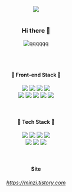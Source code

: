 <div align='center'>

  <img src="https://capsule-render.vercel.app/api?type=Waving&color=0:F6BFD6,100:a82da8&height=250&section=header&text=MINZI&descSize=15&descAlignY=65&fontSize=90&fontColor=FFF" />
  <br />
  <br />
  
  ### Hi there 👋
  
  ![qqqqqq](https://github-readme-stats.vercel.app/api?username=minkim94&show_icons=true&theme=blue)
  
  <br />
  <br />
  
  #### :ribbon: Front-end Stack :ribbon:
  <img src="https://img.shields.io/badge/HTML5-E34F26?style=flat-square&logo=HTML5&logoColor=white"/>
  <img src="https://img.shields.io/badge/CSS-1572B6?style=flat-square&logo=CSS3&logoColor=white"/>
  <img src="https://img.shields.io/badge/JavaScript-F7DF1E?style=flat-square&logo=JavaScript&logoColor=white"/>
  <img src="https://img.shields.io/badge/jQuery-0769AD?style=flat-square&logo=jQuery&logoColor=white"/>  
  <br />
  <img src="https://img.shields.io/badge/React-61DAFB?style=flat-square&logo=React&logoColor=white"/>
  <img src="https://img.shields.io/badge/Redux-764ABC?style=flat-square&logo=Redux&logoColor=white"/>
  <img src="https://img.shields.io/badge/StyledComponents-DB7093?style=flat-square&logo=styled-components&logoColor=white"/>
  <img src="https://img.shields.io/badge/TypeScript-3178C6?style=flat-square&logo=TypeScript&logoColor=white"/>
  <img src="https://img.shields.io/badge/Sass-CC6699?style=flat-square&logo=Sass&logoColor=white"/>
  
  <br />
  <br />
  <br />
  
  #### :closed_book: Tech Stack :closed_book:
  <img src="https://img.shields.io/badge/SpringBoot-6DB33F?style=flat-square&logo=SpringBoot&logoColor=white"/>
  <img src="https://img.shields.io/badge/MySQL-4479A1?style=flat-square&logo=MySQL&logoColor=white"/>
  <img src="https://img.shields.io/badge/Java-007396?style=flat-square&logo=Java&logoColor=white"/>
  <img src="https://img.shields.io/badge/MongoDB-47A248?style=flat-square&logo=MongoDB&logoColor=white"/>
  <br />
  <img src="https://img.shields.io/badge/Oracle-F80000?style=flat-square&logo=Oracle&logoColor=white"/>
  <img src="https://img.shields.io/badge/Node.js-339933?style=flat-square&logo=Node.js&logoColor=white"/>
  <img src="https://img.shields.io/badge/Nodemon-76D04B?style=flat-square&logo=Nodemon&logoColor=white"/>
  
  <br />
  <br />
  <br />
  
  #### Site
  ###### https://minzi.tistory.com
  
</div>

<!--
Here are some ideas to get you started:

- 🔭 I’m currently working on ...
- 🌱 I’m currently learning ...
- 👯 I’m looking to collaborate on ...
- 🤔 I’m looking for help with ...
- 💬 Ask me about ...
- 📫 How to reach me: ...
- 😄 Pronouns: ...
- ⚡ Fun fact: ...
-->
